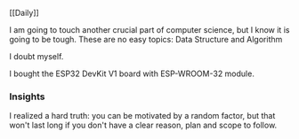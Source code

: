 [[Daily]]

I am going to touch another crucial part of computer science, but I know it is going to be tough. These are no easy topics: Data Structure and Algorithm

I doubt myself.

I bought the ESP32 DevKit V1 board with ESP-WROOM-32 module.

### Insights

I realized a hard truth: you can be motivated by a random factor, but that won't last long if you don't have a clear reason, plan and scope to follow.
